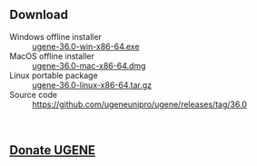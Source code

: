 <h2> Download </h2>
<dl>

<dt>Windows offline installer</dt>
<dd><a href="https://github.com/ugeneunipro/ugene/releases/download/36.0/ugene-36.0-win-x86-64.exe">ugene-36.0-win-x86-64.exe</a> </dd>

<dt>MacOS offline installer</dt>
<dd><a href="https://github.com/ugeneunipro/ugene/releases/download/36.0/ugene-36.0-mac-x86-64.dmg">ugene-36.0-mac-x86-64.dmg</a> </dd>

<dt>Linux portable package</dt>
<dd><a href="https://github.com/ugeneunipro/ugene/releases/download/36.0/ugene-36.0-linux-x86-64.tar.gz">ugene-36.0-linux-x86-64.tar.gz</a> </dd>

<dt>Source code</dt>
<dd><a href="https://github.com/ugeneunipro/ugene/releases/tag/36.0">https://github.com/ugeneunipro/ugene/releases/tag/36.0</a> </dd>

</dl>

<br/>
<form action="https://www.paypal.com/cgi-bin/webscr" method="post"> 
    <input type="hidden" name="cmd" value="_s-xclick">
    <input type="hidden" name="hosted_button_id" value="4YFBK5CNVTSPY">
    <input type="hidden" name="lc" value="US">
    <a href="#" onclick="parentNode.submit()"><h2> Donate UGENE </h2></a>
</form>
<br/>
<br/>
<br/>
<br/>
<br/>
<br/>
<br/>
<br/>
<br/>
<br/>
<br/>
